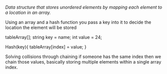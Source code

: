 *Data structure that stores unordered elements by mapping each element to a location in an array.*

Using an array and a hash function you pass a key into it to decide the location the element will be stored

tableArray[];
string key = name;
int value = 24;

Hash(key){
	tableArray[index] = value;
}

Solving collisions through chaining
if someone has the same index then we chain those values, basically storing multiple elements within a single array index.


